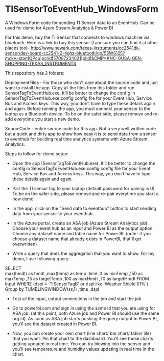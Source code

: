 # TISensorToEventHub_WindowsForm
A Windows Form code for sending TI Sensor data to an EventHub. Can be used for demo for Azure Stream Analytics & Power BI

For this demo, buy the TI Sensor that connects to windows machine via bluetooth. Here is a link to buy this sensor (I am sure you can find it at other places too)- http://www.newark.com/texas-instruments/cc2541dk-sensor/dev-board-cc2541-2-4ghz-bluetooth/dp/55W6125?mckv=stpn1QPcu|pcrid|57087234021|plid|&CMP=KNC-GUSA-GEN-SHOPPING-TEXAS_INSTRUMENTS 

This repository has 2 folders:

DeploymentFiles - For those who don't care about the source code and just want to install the app. Copy all the files from this folder and run SensorTagToEventHub.exe. It’ll be better to change the config in SensorTagToEventHub.exe.config config file for your Event Hub, Service Bus and Access keys. This way, you don’t have to type these details again and again. Before running the app, you must connect your sensor to the laptop as a Bluetooth device. To be on the safer side, please remove and re-add everytime you start a new demo.

SourceCode - entire source code for this app. Not a very well written code but a quick and dirty app to show how easy it is to send data from a sensor to eventhub for building real time analytics systems with Azure Stream Analytics. 

Steps to follow for demo setup:

- Open the app (SensorTagToEventHub.exe). It’ll be better to change the config in SensorTagToEventHub.exe.config config file for your Event Hub, Service Bus and Access keys. This way, you don’t have to type these details again and again.

- Pair the TI sensor tag to your laptop (default password for pairing is 0). To be on the safer side, please remove and re-pair everytime you start a new demo.

- In the app, click on the "Send data to eventhub" button to start sending data from your sensor to your eventhub

- In the Azure portal, create an ASA job (Azure Stream Analytics job). Choose your event hub as an input and Power BI as the output option. Choose any dataset name and table name for Power BI. (note- if you choose a dataset name that already exists in PowerBI, that'll get overwritten)

- Write a query that does the aggregation that you want to show. For my demo, I use following query:

SELECT  
    max(hmdt) as hmdt
    ,max(temp) as temp
    ,time
    ,0 as minTemp
    ,150 as maxTemp
    ,75 as targetTemp
    ,100 as maxHmdt
    ,70 as targetHmdt
FROM 
    Input
WHERE 
    (dspl = 'TISensorTagB' or dspl like 'Weather Shield 01%')
Group by 
    TUMBLINGWINDOW(ss,1)
    ,time
    ,dspl
    
  - Test all the input, output connections in the job and start the job
  
  - Go to powerbi.com and sign in using the same id that you are using for ASA job. (at this point, both Azure job and Power BI should use the same org id). As soon as ASA job starts pushing the query output to Power BI, you'll see the dataset created in Power BI.
  
  - Now, you can create your own chart (line chart/ bar chart/ table/ tile) that you want. Pin that chart to the dashboard. You'll see those charts getting updated in real time. You can try blowing into the sensor and you'll see temperature and humidity values updating in real time in the chart.
